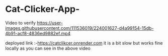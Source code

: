 # Cat-Clicker-App-

Video to verify
https://user-images.githubusercontent.com/111536019/224001627-d4a99154-15db-4b91-acf8-4836ed9882ef.mp4

deployed link :-https://catclikcer.onrender.com  it is a bit slow but works fine locally as you can see in the above video
